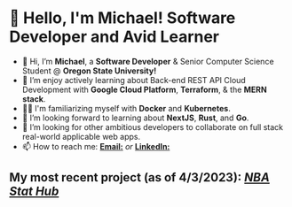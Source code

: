 # 👋  Hello, I'm Michael! Software Developer and Avid Learner

- 👋 Hi, I’m **Michael**, a **Software Developer** & Senior Computer Science Student @ **Oregon State University!** 
- 👀 I’m enjoy actively learning about Back-end REST API Cloud Development with **Google Cloud Platform**, **Terraform**, & the **MERN stack**.
- 🤘🏻  I'm familiarizing myself with **Docker** and **Kubernetes**.
- 🌱 I’m looking forward to learning about **NextJS**, **Rust**, and **Go**.
- 💞️ I’m looking for other ambitious developers to collaborate on full stack real-world applicable web apps.
- 📫 How to reach me: <a href="michaelmorriss14@gmail.com">**Email:**</a> *or* <a href="https://www.linkedin.com/in/mcmorriss/"> **LinkedIn:** </a>
                   
          
## My most recent project (as of 4/3/2023): <a href="https://github.com/mcmorriss/CodePathProjects/tree/main/Project5-DataDashboard"> *NBA Stat Hub* </a>
